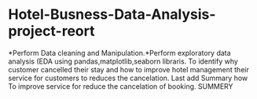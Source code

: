 # Hotel-Busness-Data-Analysis-project-reort
*Perform Data cleaning and Manipulation.*Perform exploratory data analysis (EDA using pandas,matplotlib,seaborn libraris. To identify why customer cancelled their stay and how to improve hotel management their service for customers to reduces the cancelation. Last add Summary how To improve service for reduce the cancelation of booking. 
SUMMERY
